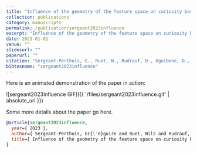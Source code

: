 ```yaml
---
title: "Influence of the geometry of the feature space on curiosity based exploration"
collection: publications
category: manuscripts
permalink: /publication/sergeant2023influence
excerpt: "Influence of the geometry of the feature space on curiosity based exploration"
date: 2023-01-01
venue: ""
slidesurl: ""
paperurl: ""
citation: 'Sergeant-Perthuis, G., Ruet, N., Rudrauf, D., Ognibene, D., Tisserand, Y. & others (2023). "Influence of the geometry of the feature space on curiosity based exploration." .'
bibtexname: "sergeant2023influence"
---
```


Here is an animated demonstration of the paper in action:

![sergeant2023influence GIF]({{ '/files/sergeant2023influence.gif' | absolute_url }})

Some more details about the paper go here.

```bibtex
@article{sergeant2023influence,
  year={ 2023 },
  author={ Sergeant-Perthuis, Gr{\'e}goire and Ruet, Nils and Rudrauf, David and Ognibene, Dimitri and Tisserand, Yvain and others },
  title={ Influence of the geometry of the feature space on curiosity based exploration },
}
```
